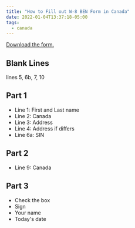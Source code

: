 ```yaml
---
title: "How to Fill out W-8 BEN Form in Canada"
date: 2022-01-04T13:37:18-05:00
tags:
  - canada
---
```


[Download the form.](https://www.irs.gov/pub/irs-pdf/fw8ben.pdf)

## Blank Lines

lines 5, 6b, 7, 10

## Part 1

- Line 1: First and Last name
- Line 2: Canada
- Line 3: Address
- Line 4: Address if differs
- Line 6a: SIN

## Part 2

- Line 9: Canada

## Part 3

- Check the box
- Sign
- Your name
- Today's date
